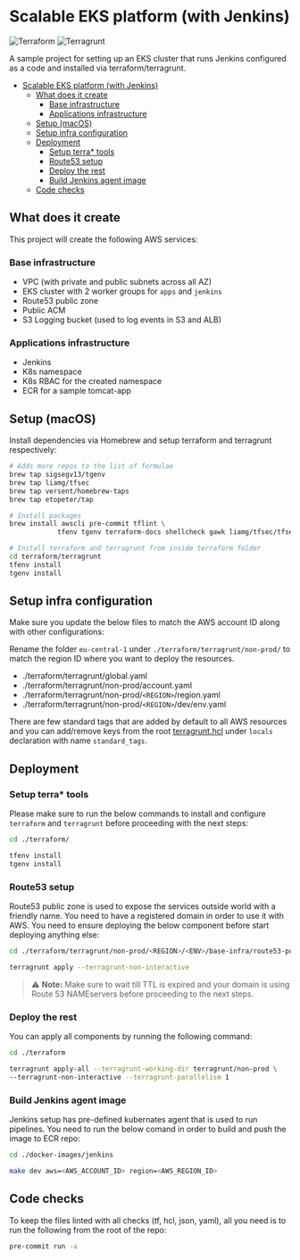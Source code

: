 # Scalable EKS platform (with Jenkins)

![Terraform](https://img.shields.io/badge/Terraform-v0.13-blue.svg)
![Terragrunt](https://img.shields.io/badge/Terragrunt-v0.26-blue.svg)

A sample project for setting up an EKS cluster that runs Jenkins configured as a code and installed via terraform/terragrunt.

- [Scalable EKS platform (with Jenkins)](#scalable-eks-platform-with-jenkins)
  - [What does it create](#what-does-it-create)
    - [Base infrastructure](#base-infrastructure)
    - [Applications infrastructure](#applications-infrastructure)
  - [Setup (macOS)](#setup-macos)
  - [Setup infra configuration](#setup-infra-configuration)
  - [Deployment](#deployment)
    - [Setup terra* tools](#setup-terra-tools)
    - [Route53 setup](#route53-setup)
    - [Deploy the rest](#deploy-the-rest)
    - [Build Jenkins agent image](#build-jenkins-agent-image)
  - [Code checks](#code-checks)

## What does it create

This project will create the following AWS services:

### Base infrastructure

- VPC (with private and public subnets across all AZ)
- EKS cluster with 2 worker groups for `apps` and `jenkins`
- Route53 public zone
- Public ACM
- S3 Logging bucket (used to log events in S3 and ALB)

### Applications infrastructure

- Jenkins
- K8s namespace
- K8s RBAC for the created namespace
- ECR for a sample tomcat-app

## Setup (macOS)

Install dependencies via Homebrew and setup terraform and terragrunt respectively:

  ```bash
  # Adds more repos to the list of formulae
  brew tap sigsegv13/tgenv
  brew tap liamg/tfsec
  brew tap versent/homebrew-taps
  brew tap etopeter/tap

  # Install packages
  brew install awscli pre-commit tflint \
              tfenv tgenv terraform-docs shellcheck gawk liamg/tfsec/tfsec

  # Install terraform and terragrunt from inside terraform folder
  cd terraform/terragrunt
  tfenv install
  tgenv install
  ```

## Setup infra configuration

Make sure you update the below files to match the AWS account ID along with other configurations:

Rename the folder `eu-central-1` under `./terraform/terragrunt/non-prod/` to match the region ID where you want to deploy the resources.

- ./terraform/terragrunt/global.yaml
- ./terraform/terragrunt/non-prod/account.yaml
- ./terraform/terragrunt/non-prod/`<REGION>`/region.yaml
- ./terraform/terragrunt/non-prod/`<REGION>`/dev/env.yaml

There are few standard tags that are added by default to all AWS resources and you can add/remove keys from the root [terragrunt.hcl](./terraform/terragrunt/terragrunt.hcl) under `locals` declaration with name `standard_tags`.

## Deployment

### Setup terra* tools

Please make sure to run the below commands to install and configure `terraform` and `terragrunt` before proceeding with the next steps:

```bash
cd ./terraform/

tfenv install
tgenv install
```

### Route53 setup

Route53 public zone is used to expose the services outside world with a friendly name.
You need to have a registered domain in order to use it with AWS. You need to ensure deploying the below component before start deploying anything else:

```bash
cd ./terraform/terragrunt/non-prod/<REGION>/<ENV>/base-infra/route53-public

terragrunt apply --terragrunt-non-interactive
```

> ⚠️ **Note:**  Make sure to wait till TTL is expired and your domain is using Route 53 NAMEservers before proceeding to the next steps.

### Deploy the rest

You can apply all components by running the following command:

```bash
cd ./terraform

terragrunt apply-all --terragrunt-working-dir terragrunt/non-prod \
--terragrunt-non-interactive --terragrunt-parallelism 1
```

### Build Jenkins agent image

Jenkins setup has pre-defined kubernates agent that is used to run pipelines. You need to run the below comand in order to build and push the image to ECR repo:

```bash
cd ./docker-images/jenkins

make dev aws=<AWS_ACCOUNT_ID> region=<AWS_REGION_ID>
```

## Code checks

To keep the files linted with all checks (tf, hcl, json, yaml), all you need is to run the following from the root of the repo:

```bash
pre-commit run -a
```
